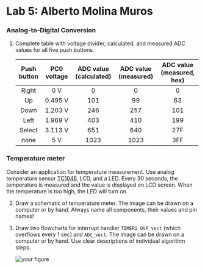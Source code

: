 # Lab 5: Alberto Molina Muros

### Analog-to-Digital Conversion

1. Complete table with voltage divider, calculated, and measured ADC values for all five push buttons.

   | **Push button** | **PC0 voltage** | **ADC value (calculated)** | **ADC value (measured)** | **ADC value (measured, hex)** |
   | :-: | :-: | :-: | :-: | :-: |
   | Right  | 0&nbsp;V     | 0   | 0   | 0 |
   | Up     | 0.495&nbsp;V | 101 | 99  | 63  |
   | Down   | 1.203&nbsp;V | 246 | 257 | 101  |
   | Left   | 1.969&nbsp;V | 403 | 410 | 199  |
   | Select | 3.113&nbsp;V | 651 | 640 | 27F  |
   | none   | 5&nbsp;V     | 1023 | 1023 | 3FF  |

### Temperature meter

Consider an application for temperature measurement. Use analog temperature sensor [TC1046](http://ww1.microchip.com/downloads/en/DeviceDoc/21496C.pdf), LCD, and a LED. Every 30 seconds, the temperature is measured and the value is displayed on LCD screen. When the temperature is too high, the LED will turn on.

2. Draw a schematic of temperature meter. The image can be drawn on a computer or by hand. Always name all components, their values and pin names!

   

3. Draw two flowcharts for interrupt handler `TIMER1_OVF_vect` (which overflows every 1&nbsp;sec) and `ADC_vect`. The image can be drawn on a computer or by hand. Use clear descriptions of individual algorithm steps.

   ![your figure]()
